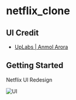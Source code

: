 # netflix_clone

## UI Credit
- [UpLabs | Anmol Arora](https://www.uplabs.com/posts/netflix-redesign-mobile-app-uplabs-design-challenge)

## Getting Started

Netflix UI Redesign

![UI]()